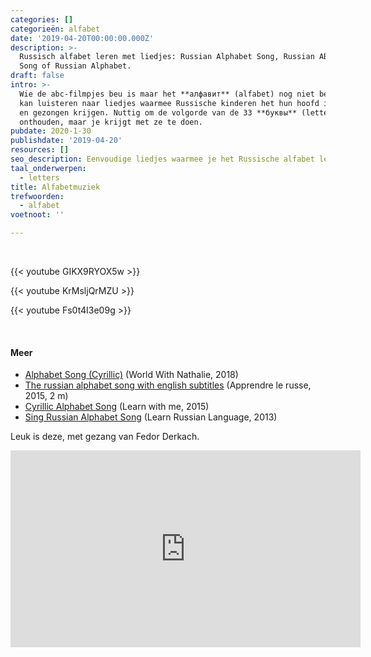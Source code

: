 ```yaml
---
categories: []
categorieën: alfabet
date: '2019-04-20T00:00:00.000Z'
description: >-
  Russisch alfabet leren met liedjes: Russian Alphabet Song, Russian ABC Song,
  Song of Russian Alphabet.
draft: false
intro: >-
  Wie de abc-filmpjes beu is maar het **алфавит** (alfabet) nog niet beheerst,
  kan luisteren naar liedjes waarmee Russische kinderen het hun hoofd in zingen
  en gezongen krijgen. Nuttig om de volgorde van de 33 **буквы** (letters) te
  onthouden, maar je krijgt met ze te doen.
pubdate: 2020-1-30
publishdate: '2019-04-20'
resources: []
seo_description: Eenvoudige liedjes waarmee je het Russische alfabet leert of oefent.
taal_onderwerpen:
  - letters
title: Alfabetmuziek
trefwoorden:
  - alfabet
voetnoot: ''

---
```


<br/>


{{< youtube GIKX9RYOX5w >}}

{{< youtube KrMsljQrMZU >}}

{{< youtube Fs0t4I3e09g >}}

<br/>

#### Meer

- [Alphabet Song (Cyrillic)](https://www.youtube.com/watch?v=6rHW2FBZNKk) (World With Nathalie, 2018)
- [The russian alphabet song with english subtitles](https://youtu.be/l5nwnO8ZGP0) (Apprendre le russe, 2015, 2 m)
- [Cyrillic Alphabet Song](https://youtu.be/7nh-O7gKUCg) (Learn with me, 2015)
- [Sing Russian Alphabet Song](https://www.youtube.com/watch?v=oJNxNeg5_aQ) (Learn Russian Language, 2013)

Leuk is deze, met gezang van Fedor Derkach.

<iframe width="560" height="315" src="https://www.youtube.com/embed/Xh4x6xMoapU" frameborder="0" allow="accelerometer; autoplay; encrypted-media; gyroscope; picture-in-picture" allowfullscreen></iframe>


